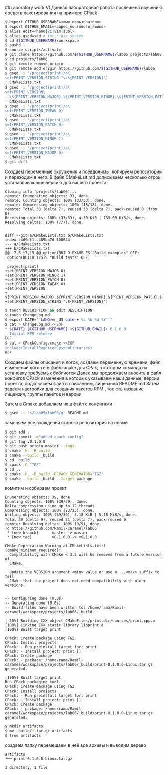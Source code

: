 ##Laboratory work VI
Данная лабораторная работа посвещена изучению средств пакетирования на примере CPack
```bash
$ export GITHUB_USERNAME=<имя_пользователя>
$ export GITHUB_EMAIL=<адрес_почтового_ящика>
$ alias edit=<nano|vi|vim|subl>
$ alias gsed=sed # for *-nix system
$ cd ${GITHUB_USERNAME}/workspace
$ pushd .
$ source scripts/activate
$ git clone https://github.com/${GITHUB_USERNAME}/lab05 projects/lab06
$ cd projects/lab06
$ git remote remove origin
$ git remote add origin https://github.com/${GITHUB_USERNAME}/lab06
$ gsed -i '/project(print)/a\
set(PRINT_VERSION_STRING "v\${PRINT_VERSION}")
' CMakeLists.txt
$ gsed -i '/project(print)/a\
set(PRINT_VERSION\
  \${PRINT_VERSION_MAJOR}.\${PRINT_VERSION_MINOR}.\${PRINT_VERSION_PATCH}.\${PRINT_VERSION_TWEAK})
' CMakeLists.txt
$ gsed -i '/project(print)/a\
set(PRINT_VERSION_TWEAK 0)
' CMakeLists.txt
$ gsed -i '/project(print)/a\
set(PRINT_VERSION_PATCH 0)
' CMakeLists.txt
$ gsed -i '/project(print)/a\
set(PRINT_VERSION_MINOR 1)
' CMakeLists.txt
$ gsed -i '/project(print)/a\
set(PRINT_VERSION_MAJOR 0)
' CMakeLists.txt
$ git diff
```
Создаем переменные окружения и псевдонимы, копируем репозиторий и переходим в него. 
В файл CMakeLsit.md дописываем несколько строк устанавливающие версию для нашего проекта
```
Cloning into 'projects/lab06'...
remote: Enumerating objects: 33, done.
remote: Counting objects: 100% (33/33), done.
remote: Compressing objects: 100% (18/18), done.
remote: Total 33 (delta 7), reused 33 (delta 7), pack-reused 0 (from 0)
Receiving objects: 100% (33/33), 4.30 KiB | 733.00 KiB/s, done.
Resolving deltas: 100% (7/7), done.


diff --git a/CMakeLists.txt b/CMakeLists.txt
index c4d9df1..489bb7d 100644
--- a/CMakeLists.txt
+++ b/CMakeLists.txt
@@ -7,6 +7,13 @@ option(BUILD_EXAMPLES "Build examples" OFF)
 option(BUILD_TESTS "Build tests" OFF)
 
 project(print)
+set(PRINT_VERSION_MAJOR 0)
+set(PRINT_VERSION_MINOR 1)
+set(PRINT_VERSION_PATCH 0)
+set(PRINT_VERSION_TWEAK 0)
+set(PRINT_VERSION
+  ${PRINT_VERSION_MAJOR}.${PRINT_VERSION_MINOR}.${PRINT_VERSION_PATCH}.${PRINT_VERSION_TWEAK})
+set(PRINT_VERSION_STRING "v${PRINT_VERSION}")

```
```bash
$ touch DESCRIPTION && edit DESCRIPTION
$ touch ChangeLog.md
$ export DATE="`LANG=en_US date +'%a %b %d %Y'`"
$ cat > ChangeLog.md <<EOF
* ${DATE} ${GITHUB_USERNAME} <${GITHUB_EMAIL}> 0.1.0.0
- Initial RPM release
EOF
$ cat > CPackConfig.cmake <<EOF
include(InstallRequiredSystemLibraries)
EOF
```
Создаем файлы описания и логов, яоздаем переменную времени, файл изменений логов и в файл cmake для CPak, в котором команда на установку требуемых библиотек
Далее мы продолжаем вносить в файл конфигов CPack изменения в которых указываем наши данные, версии проекта, подключаем файл с описанием, лицензией README.md
Затем задаем настройки для создания пакетов RPM , тое сть название лицензия, группы пакетов и версии

Затем в Cmake добавляем наш файл с конфигами
```bash
$ gsed -i 's/lab05/lab06/g' README.md
```
заменяем все вхождения старого репозитория на новый
```bash
$ git add .
$ git commit -m"added cpack config"
$ git tag v0.1.0.0
$ git push origin master --tags
$ cmake -H. -B_build
$ cmake --build _build
$ cd _build
$ cpack -G "TGZ"
$ cd ..
$ cmake -H. -B_build -DCPACK_GENERATOR="TGZ"
$ cmake --build _build --target package
```
комитим и собираем проект
```
Enumerating objects: 39, done.
Counting objects: 100% (39/39), done.
Delta compression using up to 12 threads
Compressing objects: 100% (23/23), done.
Writing objects: 100% (39/39), 5.18 KiB | 5.18 MiB/s, done.
Total 39 (delta 9), reused 31 (delta 7), pack-reused 0
remote: Resolving deltas: 100% (9/9), done.
To https://github.com/Ramil-caramel/lab06
 * [new branch]      master -> master
 * [new tag]         v0.1.0.0 -> v0.1.0.0

CMake Deprecation Warning at CMakeLists.txt:1 (cmake_minimum_required):
  Compatibility with CMake < 3.5 will be removed from a future version of
  CMake.

  Update the VERSION argument <min> value or use a ...<max> suffix to tell
  CMake that the project does not need compatibility with older versions.


-- Configuring done (0.0s)
-- Generating done (0.0s)
-- Build files have been written to: /home/rama/Ramil-caramel/workspace/projects/lab06/_build

[ 50%] Building CXX object CMakeFiles/print.dir/sources/print.cpp.o
[100%] Linking CXX static library libprint.a
[100%] Built target print

CPack: Create package using TGZ
CPack: Install projects
CPack: - Run preinstall target for: print
CPack: - Install project: print []
CPack: Create package
CPack: - package: /home/rama/Ramil-caramel/workspace/projects/lab06/_build/print-0.1.0.0-Linux.tar.gz generated.

[100%] Built target print
Run CPack packaging tool...
CPack: Create package using TGZ
CPack: Install projects
CPack: - Run preinstall target for: print
CPack: - Install project: print []
CPack: Create package
CPack: - package: /home/rama/Ramil-caramel/workspace/projects/lab06/_build/print-0.1.0.0-Linux.tar.gz generated.

```
```bash
$ mkdir artifacts
$ mv _build/*.tar.gz artifacts
$ tree artifacts
```
создаем папку перемещаем в неё все архивы и выводим дерево
```
artifacts
└── print-0.1.0.0-Linux.tar.gz

1 directory, 1 file

```
